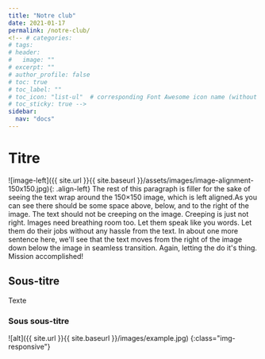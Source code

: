 ```yaml
---
title: "Notre club"
date: 2021-01-17
permalink: /notre-club/
<!-- # categories: 
# tags: 
# header:
#   image: ""
# excerpt: ""
# author_profile: false
# toc: true
# toc_label: ""
# toc_icon: "list-ul"  # corresponding Font Awesome icon name (without fa prefix)
# toc_sticky: true -->
sidebar:
  nav: "docs"
---
```


# Titre

![image-left]({{ site.url }}{{ site.baseurl }}/assets/images/image-alignment-150x150.jpg){: .align-left} The rest of this paragraph is filler for the sake of 
seeing the text wrap around the 150×150 image, which is left aligned.As you can see there should be some space above, below, and to the right of the image. 
The text should not be creeping on the image. Creeping is just not right. Images need breathing room too. Let them speak like you words. 
Let them do their jobs without any hassle from the text. In about one more sentence here, we'll see that the text moves from the right of the image 
down below the image in seamless transition. Again, letting the do it's thing. Mission accomplished!

## Sous-titre

Texte

### Sous sous-titre

![alt]({{ site.url }}{{ site.baseurl }}/images/example.jpg)
{:class="img-responsive"}



